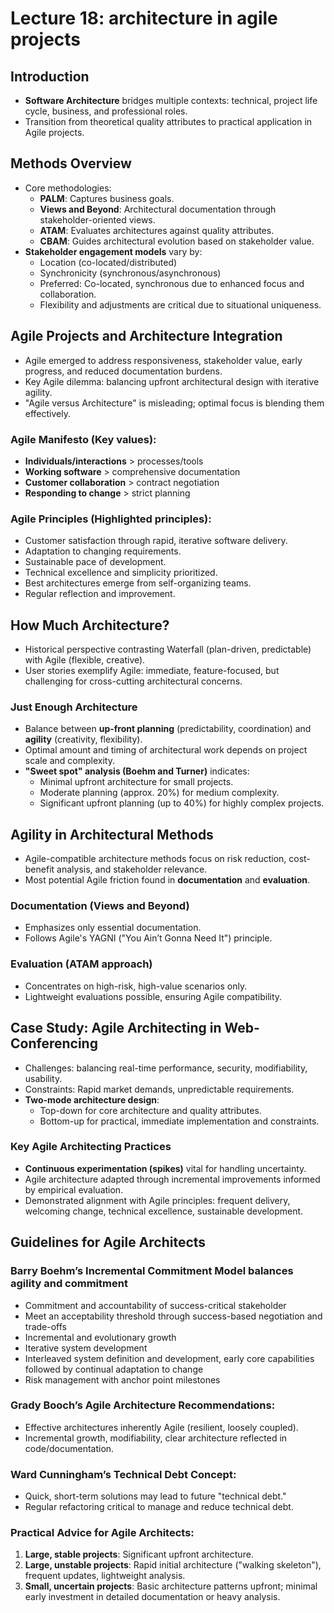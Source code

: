 # Lecture 18: architecture in agile projects

## Introduction

- **Software Architecture** bridges multiple contexts: technical, project life cycle, business, and professional roles.
- Transition from theoretical quality attributes to practical application in Agile projects.

## Methods Overview
- Core methodologies:
  - **PALM**: Captures business goals.
  - **Views and Beyond**: Architectural documentation through stakeholder-oriented views.
  - **ATAM**: Evaluates architectures against quality attributes.
  - **CBAM**: Guides architectural evolution based on stakeholder value.
- **Stakeholder engagement models** vary by:
  - Location (co-located/distributed)
  - Synchronicity (synchronous/asynchronous)
  - Preferred: Co-located, synchronous due to enhanced focus and collaboration.
  - Flexibility and adjustments are critical due to situational uniqueness.

## Agile Projects and Architecture Integration

- Agile emerged to address responsiveness, stakeholder value, early progress, and reduced documentation burdens.
- Key Agile dilemma: balancing upfront architectural design with iterative agility.
- "Agile versus Architecture" is misleading; optimal focus is blending them effectively.

### Agile Manifesto (Key values):

- **Individuals/interactions** > processes/tools
- **Working software** > comprehensive documentation
- **Customer collaboration** > contract negotiation
- **Responding to change** > strict planning

### Agile Principles (Highlighted principles):

- Customer satisfaction through rapid, iterative software delivery.
- Adaptation to changing requirements.
- Sustainable pace of development.
- Technical excellence and simplicity prioritized.
- Best architectures emerge from self-organizing teams.
- Regular reflection and improvement.

## How Much Architecture?

- Historical perspective contrasting Waterfall (plan-driven, predictable) with Agile (flexible, creative).
- User stories exemplify Agile: immediate, feature-focused, but challenging for cross-cutting architectural concerns.

### Just Enough Architecture

- Balance between **up-front planning** (predictability, coordination) and **agility** (creativity, flexibility).
- Optimal amount and timing of architectural work depends on project scale and complexity.
- **"Sweet spot" analysis (Boehm and Turner)** indicates:
  - Minimal upfront architecture for small projects.
  - Moderate planning (approx. 20%) for medium complexity.
  - Significant upfront planning (up to 40%) for highly complex projects.

## Agility in Architectural Methods

- Agile-compatible architecture methods focus on risk reduction, cost-benefit analysis, and stakeholder relevance.
- Most potential Agile friction found in **documentation** and **evaluation**.

### Documentation (Views and Beyond)

- Emphasizes only essential documentation.
- Follows Agile's YAGNI ("You Ain’t Gonna Need It") principle.

### Evaluation (ATAM approach)

- Concentrates on high-risk, high-value scenarios only.
- Lightweight evaluations possible, ensuring Agile compatibility.

## Case Study: Agile Architecting in Web-Conferencing

- Challenges: balancing real-time performance, security, modifiability, usability.
- Constraints: Rapid market demands, unpredictable requirements.
- **Two-mode architecture design**:
  - Top-down for core architecture and quality attributes.
  - Bottom-up for practical, immediate implementation and constraints.

### Key Agile Architecting Practices

- **Continuous experimentation (spikes)** vital for handling uncertainty.
- Agile architecture adapted through incremental improvements informed by empirical evaluation.
- Demonstrated alignment with Agile principles: frequent delivery, welcoming change, technical excellence, sustainable development.

## Guidelines for Agile Architects

### Barry Boehm’s Incremental Commitment Model balances agility and commitment

- Commitment and accountability of success-critical stakeholder
- Meet an acceptability threshold through success-based negotiation and trade-offs
- Incremental and evolutionary growth
- Iterative system development
- Interleaved system definition and development, early core capabilities followed by continual adaptation to change
- Risk management with anchor point milestones

### Grady Booch’s Agile Architecture Recommendations:

- Effective architectures inherently Agile (resilient, loosely coupled).
- Incremental growth, modifiability, clear architecture reflected in code/documentation.

### Ward Cunningham’s Technical Debt Concept:

- Quick, short-term solutions may lead to future "technical debt."
- Regular refactoring critical to manage and reduce technical debt.

### Practical Advice for Agile Architects:

1. **Large, stable projects**: Significant upfront architecture.
2. **Large, unstable projects**: Rapid initial architecture ("walking skeleton"), frequent updates, lightweight analysis.
3. **Small, uncertain projects**: Basic architecture patterns upfront; minimal early investment in detailed documentation or heavy analysis.
